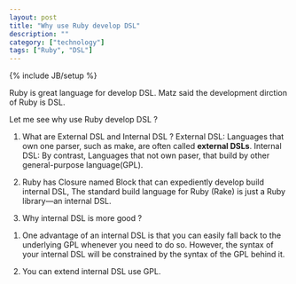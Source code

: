 ```yaml
---
layout: post
title: "Why use Ruby develop DSL"
description: ""
category: ["technology"]
tags: ["Ruby", "DSL"]
---
```

{% include JB/setup %}

Ruby is great language for develop DSL. Matz said the development
dirction of Ruby is DSL.

Let me see why use Ruby develop DSL ?

1. What are External DSL and Internal DSL ?
   External DSL: Languages that own one parser, such as make, are often called **external DSLs**. 
   Internal DSL: By contrast, Languages that not own paser, that build
by other general-purpose language(GPL).

2. Ruby has Closure named Block that can expediently develop build internal DSL, The standard build language for Ruby (Rake) is just a Ruby library—an internal DSL.

3. Why internal DSL is more good ?
  1) One advantage of an internal DSL is that you can easily fall back
to the underlying GPL whenever you need to do so. However, the syntax of
your internal DSL will be constrained by the syntax of the GPL behind
it.

  2) You can extend internal DSL use GPL.



